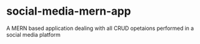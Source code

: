 # social-media-mern-app
A MERN based application dealing with all CRUD opetaions performed in a social media platform
